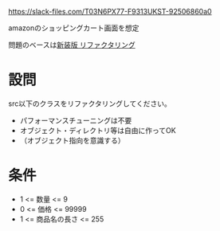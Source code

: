 https://slack-files.com/T03N6PX77-F9313UKST-92506860a0

amazonのショッピングカート画面を想定

問題のベースは[新装版 リファクタリング](https://www.amazon.co.jp/dp/B01IGW5MG0/ref=dp-kindle-redirect?_encoding=UTF8&btkr=1)

# 設問
src以下のクラスをリファクタリングしてください。

* パフォーマンスチューニングは不要
* オブジェクト・ディレクトリ等は自由に作ってOK
* （オブジェクト指向を意識する）

# 条件

* 1 <= 数量 <= 9
* 0 <= 価格 <= 99999
* 1 <= 商品名の長さ <= 255